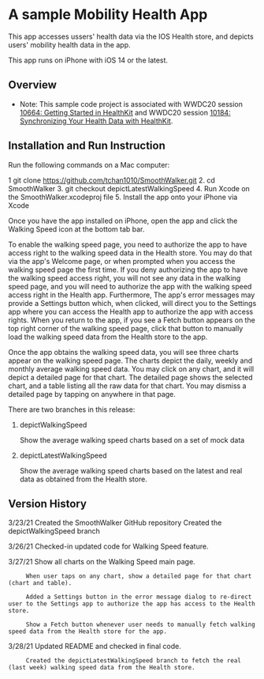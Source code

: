 # A sample Mobility Health App

This app accesses ussers' health data via the IOS Health store, and depicts users' mobility health data in the app. 

This app runs on iPhone with iOS 14 or the latest.

## Overview

- Note: This sample code project is associated with WWDC20 session [10664: Getting Started in HealthKit](https://developer.apple.com/wwdc20/10664/) and WWDC20 session [10184: Synchronizing Your Health Data with HealthKit](https://developer.apple.com/wwdc20/10184/).


## Installation and Run Instruction 

Run the following commands on a Mac computer:

1  git clone https://github.com/tchan1010/SmoothWalker.git
2. cd SmoothWalker
3. git checkout depictLatestWalkingSpeed
4. Run Xcode on the SmoothWalker.xcodeproj file
5. Install the app onto your iPhone via Xcode

Once you have the app installed on iPhone, open the app and click the Walking Speed icon at the bottom tab bar.

To enable the walking speed page, you need to authorize the app to have access right to the walking speed data in the Health store. You may do that via the app's Welcome page, or when prompted when you access the walking speed page the first time. If you deny authorizing the app to have the walking speed access right, you will not see any data in the walking speed page, and you will need to authorize the app with the walking speed access right in the Health app. Furthermore, The app's error messages may provide a Settings button which, when clicked, will direct you to the Settings app where you can access the Health app to authorize the app with access rights. When you return to the app, if you see a Fetch button appears on the top right corner of the walking speed page, click that button to manually load the walking speed data from the Health store to the app.

Once the app obtains the walking speed data, you will see three charts appear on the walking speed page. The charts depict the daily, weekly and monthly average walking speed data. You may click on any chart, and it will depict a detailed page for that chart. The detailed page shows the selected chart, and a table listing all the raw data for that chart. You may dismiss a detailed page by tapping on anywhere in that page.

There are two branches in this release:

1. depictWalkingSpeed  

    Show the average walking speed charts based on a set of mock data

2. depictLatestWalkingSpeed

    Show the average walking speed charts based on the latest and real data as obtained from the Health store.


## Version History

3/23/21  Created the SmoothWalker GitHub repository
         Created the depictWalkingSpeed branch

3/26/21  Checked-in updated code for Walking Speed feature.

3/27/21  Show all charts on the Walking Speed main page.

         When user taps on any chart, show a detailed page for that chart (chart and table).

         Added a Settings button in the error message dialog to re-direct user to the Settings app to authorize the app has access to the Health store.

         Show a Fetch button whenever user needs to manually fetch walking speed data from the Health store for the app.

3/28/21  Updated README and checked in final code.

         Created the depictLatestWalkingSpeed branch to fetch the real (last week) walking speed data from the Health store.
